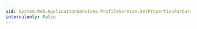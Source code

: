 ```yaml
---
uid: System.Web.ApplicationServices.ProfileService.SetPropertiesForCurrentUser(System.Collections.Generic.IDictionary{System.String,System.Object},System.Boolean)
internalonly: False
---
```

